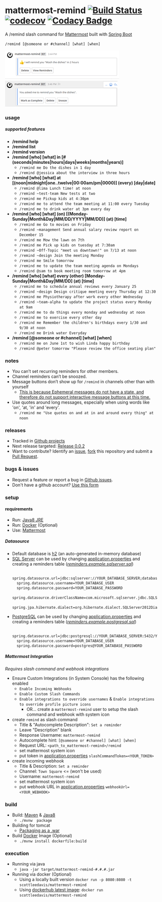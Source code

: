 # mattermost-remind [![Build Status](https://travis-ci.org/scottleedavis/mattermost-remind.svg?branch=master)](https://travis-ci.org/scottleedavis/mattermost-remind) [![codecov](https://codecov.io/gh/scottleedavis/mattermost-remind/branch/master/graph/badge.svg)](https://codecov.io/gh/scottleedavis/mattermost-remind) [![Codacy Badge](https://api.codacy.com/project/badge/Grade/11948b43df244a46b8f453e59998f488)](https://www.codacy.com/app/scottleedavis/mattermost-remind?utm_source=github.com&amp;utm_medium=referral&amp;utm_content=scottleedavis/mattermost-remind&amp;utm_campaign=Badge_Grade)

A /remind slash command for [Mattermost](https://mattermost.com/) built with [Spring Boot](https://spring.io/projects/spring-boot)

`/remind [@someone or #channel] [what] [when]`

![set_reminder](set_reminder.png)
![reminded](reminded.png)

### usage

##### supported features
* **/remind help**
* **/remind list**
* **/remind version**
* **/remind [who] [what] in [# (seconds|minutes|hours|days|weeks|months|years)]**
  * `/remind me Do the dishes in 1 day`
  * `/remind @jessica about the interview in three hours`
* **/remind [who] [what] at [(noon|midnight|one..twelve|00:00am/pm|0000)] (every) [day|date]**  
  * `/remind @lima Lunch time! at noon`
  * `/remind ~test-team New tests at two`
  * `/remind me Pickup kids at 4:30pm`
  * `/remind me to attend the team meeting at 11:00 every Tuesday`
  * `/remind me to drink water at 3pm every day`
* **/remind [who] [what] (on) [(Monday-Sunday|Month&Day|MM/DD/YYYY|MM/DD)] (at) [time]**
  * `/remind me Go to movies on Friday`
  * `/remind ~management Send annual salary review report on December 15`
  * `/remind me Mow the lawn on 7th`
  * `/remind me Pick up kids on tuesday at 7:30am`
  * `/remind ~Off-Topic "meet us downtown!" on 7/13 at noon`
  * `/remind ~design Join the meeting Monday`
  * `/remind me Smile tomorrow`
  * `/remind me to update the team meeting agenda on Mondays`
  * `/remind @sam to book meeting room tomorrow at 4pm`
* **/remind [who] [what] every (other) [Monday-Sunday|Month&Day|MM/DD] (at) [time]**
  * `/remind me to schedule annual reviews every January 25`
  * `/remind ~design Design critique meeting every Thursday at 12:30`
  * `/remind me Physiotherapy after work every other Wednesday`
  * `/remind ~team-alpha to update the project status every Monday at 9am`
  * `/remind me to do things every monday and wednesday at noon`
  * `/remind me to exercise every other day`
  * `/remind me Remember the children's birthdays every 1/30 and 9/30 at noon`
  * `/remind me Drink water Everyday`
* **/remind [@someone or #channel] [what] [when]**
  * `/remind me on June 1st to wish Linda happy birthday`
  * `/remind @peter tomorrow "Please review the office seating plan"`
  
### notes
* You can’t set recurring reminders for other members.
* Channel reminders can’t be snoozed.
* Message buttons don’t show up for `/remind` in channels other than with yourself
  * [This is because Ephemeral messages do not have a state, and therefore do not support interactive message buttons at this time.](https://docs.mattermost.com/developer/interactive-message-buttons.html#troubleshooting)
* Use quotes around long messages, especially when using words like 'on', 'at, 'in' and 'every'.
  * `/remind me "Use quotes on and at in and around every thing" at noon`

### releases

* Tracked in [Github projects](https://github.com/scottleedavis/mattermost-remind/projects)
* Next release targeted: [Release 0.0.2](https://github.com/scottleedavis/mattermost-remind/projects/1)
* Want to contribute?  Identify an [issue](https://github.com/scottleedavis/mattermost-remind/issues), [fork](https://help.github.com/articles/fork-a-repo/) this repository and submit a [Pull Request](https://github.com/scottleedavis/mattermost-remind/pulls).

### bugs & issues

* Request a feature or report a bug in [Github issues](https://github.com/scottleedavis/mattermost-remind/issues).
* Don't have a github account?  [Use this form](https://gitreports.com/issue/scottleedavis/mattermost-remind/)

### setup 

#### requirements
* Run: [Java8 JRE](http://openjdk.java.net/install/)
* Run: [Docker](https://www.docker.com/) (Optional)
* Use: [Mattermost](https://mattermost.com/) 

##### Datasource
* Default database is [h2](http://www.h2database.com/html/main.html) (an auto-generated in-memory database)
* [SQL Server](https://www.microsoft.com/en-us/sql-server/default.aspx) can be used by changing [application.properties](application/src/main/resources/application.properties) and creating a reminders table  (_[reminders.example.sqlserver.sql](scripts/reminders.example.sqlserver.sql)_)
  ```$xslt
    spring.datasource.url=jdbc:sqlserver://YOUR_DATABASE_SERVER;databaseName=YOUR_DATABASE_NAME
    spring.datasource.username=YOUR_DATABASE_USER
    spring.datasource.password=YOUR_DATABASE_PASSWORD
    spring.datasource.driverClassName=com.microsoft.sqlserver.jdbc.SQLServerDriver
    spring.jpa.hibernate.dialect=org.hibernate.dialect.SQLServer2012Dialect
  ```
* [PostgreSQL](https://www.postgresql.org/) can be used by changing [application.properties](application/src/main/resources/application.properties) and creating a reminders table (_[reminders.example.postgresql.sql](scripts/reminders.example.postgresql.sql)_)
  ```$xslt
    spring.datasource.url=jdbc:postgresql://YOUR_DATABASE_SERVER:5432/YOUR_DATABASE_NAME 
    spring.datasource.username=YOUR_DATABASE_USER 
    spring.datasource.password=postgres@YOUR_DATABASE_PASSWORD   
  ```
##### Mattermost Integration
_Requires slash command and webhook integrations_
* Ensure Custom Integrations (in System Console) has the following enabled
  * `Enable Incoming Webhooks`
  * `Enable Custom Slash Commands`
  * `Enable integrations to override usernames` & `Enable integrations to override profile picture icons`
    * OR... create a `mattermost-remind` user to setup the slash command and webhook with system icon
* create `remind` as slash command
  * Title & "Autocomplete Description": `Set a reminder`
  * Leave "Description" blank
  * Response Username: `mattermost-remind`
  * Autocomplete hint: `[@someone or #channel] [what] [when]`
  * Request URL: `<path_to_mattermost-remind>/remind`
  * set mattermost system icon
  * put token in [application.properties](application/src/main/resources/application.properties) `slashCommandToken=<YOUR_TOKEN>`
* create incoming webhook
  * Title & Description: `Set a reminder`
  * Channel: `Town Square`  <= (won't be used)
  * Username: `mattermost-remind`
  * set mattermost system icon
  * put webhook URL in [application.properties](application/src/main/resources/application.properties) `webhookUrl=<YOUR_WEBHOOK>`

### build
* Build: [Maven](https://maven.apache.org/download.cgi) & [Java8](http://openjdk.java.net/install/)
  * `./mvnw  package`
* Building for tomcat
  * [Packaging as a .war](https://docs.spring.io/spring-boot/docs/current/reference/htmlsingle/#build-tool-plugins-maven-packaging)
* Build [Docker](https://www.docker.com/) Image (Optional)
  * `./mvnw install dockerfile:build`

### execution
* Running via java
  * `java -jar target/mattermost-remind-#.#.#.jar`
* Running via docker (Optional)
  * Using a locally built version `docker run -p 8080:8080 -t scottleedavis/mattermost-remind`
  * Using [dockerhub latest image](https://hub.docker.com/r/scottleedavis/mattermost-remind/): `docker run scottleedavis/mattermost-remind`


